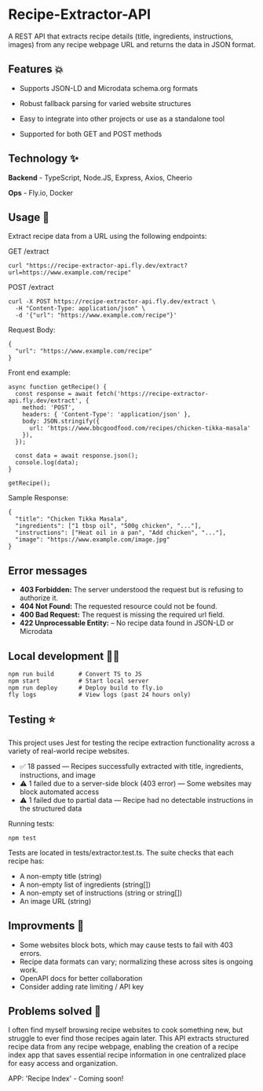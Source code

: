 # Recipe-Extractor-API

A REST API that extracts recipe details (title, ingredients, instructions, images) from any recipe webpage URL and returns the data in JSON format.


## Features 💥

- Supports JSON-LD and Microdata schema.org formats

- Robust fallback parsing for varied website structures

- Easy to integrate into other projects or use as a standalone tool

- Supported for both GET and POST methods


## Technology ✨ 

**Backend** - TypeScript, Node.JS, Express, Axios, Cheerio

**Ops** - Fly.io, Docker


## Usage 💫

Extract recipe data from a URL using the following endpoints:

GET /extract 

```
curl "https://recipe-extractor-api.fly.dev/extract?url=https://www.example.com/recipe"
```

POST /extract

```
curl -X POST https://recipe-extractor-api.fly.dev/extract \
  -H "Content-Type: application/json" \
  -d '{"url": "https://www.example.com/recipe"}'
```

Request Body:
```
{
  "url": "https://www.example.com/recipe"
}

```

Front end example:
```
async function getRecipe() {
  const response = await fetch('https://recipe-extractor-api.fly.dev/extract', {
    method: 'POST',
    headers: { 'Content-Type': 'application/json' },
    body: JSON.stringify({
      url: 'https://www.bbcgoodfood.com/recipes/chicken-tikka-masala'
    }),
  });

  const data = await response.json();
  console.log(data);
}

getRecipe();
```

Sample Response:
```
{
  "title": "Chicken Tikka Masala",
  "ingredients": ["1 tbsp oil", "500g chicken", "..."],
  "instructions": ["Heat oil in a pan", "Add chicken", "..."],
  "image": "https://www.example.com/image.jpg"
}
```

## Error messages

- **403 Forbidden:** The server understood the request but is refusing to authorize it.
- **404 Not Found:** The requested resource could not be found.
- **400 Bad Request:** The request is missing the required url field.
- **422 Unprocessable Entity:** – No recipe data found in JSON-LD or Microdata

## Local development 🧑‍🏭

```
npm run build       # Convert TS to JS 
npm start           # Start local server
npm run deploy      # Deploy build to fly.io
fly logs            # View logs (past 24 hours only)
```


## Testing ⭐

 This project uses Jest for testing the recipe extraction functionality across a variety of real-world recipe websites.

- ✅ 18 passed — Recipes successfully extracted with title, ingredients, instructions, and image
- ⚠️ 1 failed due to a server-side block (403 error) — Some websites may block automated access
- ⚠️ 1 failed due to partial data — Recipe had no detectable instructions in the structured data

Running tests:
```
npm test
```

Tests are located in tests/extractor.test.ts. The suite checks that each recipe has:

- A non-empty title (string)
- A non-empty list of ingredients (string[])
- A non-empty set of instructions (string or string[])
- An image URL (string)
 

## Improvments 🤔 
- Some websites block bots, which may cause tests to fail with 403 errors.
- Recipe data formats can vary; normalizing these across sites is ongoing work.
- OpenAPI docs for better collaboration
- Consider adding rate limiting / API key
  

## Problems solved 🎯

I often find myself browsing recipe websites to cook something new, but struggle to ever find those recipes again later. This API extracts structured recipe data from any recipe webpage, enabling the creation of a recipe index app that saves essential recipe information in one centralized place for easy access and organization.

APP: 'Recipe Index' - Coming soon!

